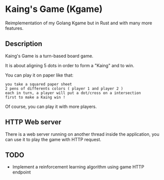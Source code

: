 # Kaing's Game (Kgame)
Reimplementation of my Golang Kgame but in Rust and with many more features.

## Description
Kaing's Game is a turn-based board game.

It is about aligning 5 dots in order to form a "Kaing" and to win.

You can play it on paper like that:

    you take a squared paper sheet
    2 pens of differents colors ( player 1 and player 2 )
    each in turn, a player will put a dot/cross on a intersection
    first to make a Kaing win !

Of course, you can play it with more players.

## HTTP Web server
There is a web server running on another thread inside the application, you can use it to play the game with HTTP request.

## TODO
- Implement a reinforcement learning algorithm using game HTTP endpoint
